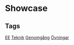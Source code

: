 # Showcase

## Tags

[EE](/tags/ee)
[Teknik](/tags/teknik)
[Genomgång](/tags/genomgång)
[Övningar](/tags/övning)
